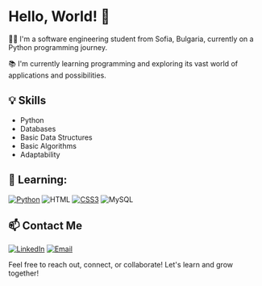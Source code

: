 # Hello, World! 👋

👨‍💼 I'm a software engineering student from Sofia, Bulgaria, currently on a Python programming journey. 

📚 I'm currently learning programming and exploring its vast world of applications and possibilities.

## 💡 Skills

- Python
- Databases
- Basic Data Structures
- Basic Algorithms
- Adaptability

## 🌱 Learning:

[![Python](https://img.shields.io/badge/Python-FFD43B?style=for-the-badge&logo=python&logoColor=blue)](https://www.python.org/) ![HTML](https://img.shields.io/badge/HTML5-E34F26?style=for-the-badge&logo=html5&logoColor=white) [![CSS3](https://img.shields.io/badge/CSS3-1572B6?style=for-the-badge&logo=css3&logoColor=white)](https://developer.mozilla.org/en-US/docs/Web/CSS) ![MySQL](https://img.shields.io/badge/MySQL-005C84?style=for-the-badge&logo=mysql&logoColor=white)

  
## 📫 Contact Me

[![LinkedIn](https://img.shields.io/badge/LinkedIn-0077B5?style=for-the-badge&logo=linkedin&logoColor=white)](https://www.linkedin.com/in/david-mitov) [![Email](https://img.shields.io/badge/Gmail-D14836?style=for-the-badge&logo=gmail&logoColor=white)](mailto:deivid.mitov@gmail.com)

Feel free to reach out, connect, or collaborate! Let's learn and grow together!

